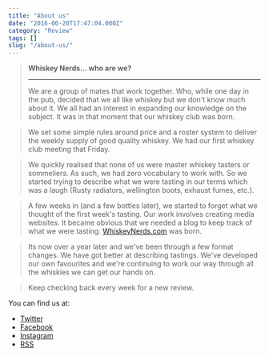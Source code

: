 ```yaml
---
title: "About us"
date: "2016-06-20T17:47:04.000Z"
category: "Review"
tags: []
slug: "/about-us/"
---
```

>**Whiskey Nerds... who are we?**
> <hr>
>We are a group of mates that work together. Who, while one day in the pub, decided that we all like whiskey but we don't know much about it. We all had an interest in expanding our knowledge on the subject. It was in that moment that our whiskey club was born.

>We set some simple rules around price and a roster system to deliver the weekly supply of good quality whiskey. We had our first whiskey club meeting that Friday.

>We quickly realised that none of us were master whiskey tasters or sommeliers. As such, we had zero vocabulary to work with. So we started trying to describe what we were tasting in our terms which was a laugh (Rusty radiators, wellington boots, exhaust fumes, etc.).

>A few weeks in (and a few bottles later), we started to forget what we thought of the first week's tasting. Our work involves creating media websites. It became obvious that we needed a blog to keep track of what we were tasting. [WhiskeyNerds.com](http://whiskeynerds.com) was born.

>Its now over a year later and we've been through a few format changes. We have got better at describing tastings. We've developed our own favourites and we're continuing to work our way through all the whiskies we can get our hands on. 

>Keep checking back every week for a new review. 


You can find us at:

- [Twitter](http://twitter.com/whiskeynerds)
- [Facebook](http://facebook.com/whiskeynerds)
- [Instagram](https://www.instagram.com/whiskeynerds)
- [RSS](http://whiskeynerds.com/rss)
    